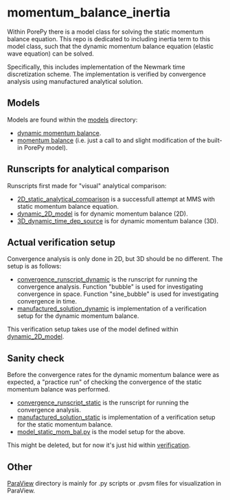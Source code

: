 # momentum_balance_inertia
Within PorePy there is a model class for solving the static momentum balance equation.
This repo is dedicated to including inertia term to this model class, such that the dynamic momentum balance equation (elastic wave equation) can be solved.

Specifically, this includes implementation of the Newmark time discretization scheme. 
The implementation is verified by convergence analysis using manufactured analytical solution.

## Models
Models are found within the [models](./models/) directory:
* [dynamic momentum balance](./models/dynamic_momentum_balance.py).
* [momentum balance](./models/no_inertia_momentum_balance.py) (i.e. just a call to and slight modification of the built-in PorePy model).


## Runscripts for analytical comparison
Runscripts first made for "visual" analytical comparison:
* [2D_static_analytical_comparison](./2D_static_analytical_comparison.py) is a successfull attempt at MMS with static momentum balance equation.
* [dynamic_2D_model](./dynamic_2D_model.py) is for dynamic momentum balance (2D).
* [3D_dynamic_time_dep_source](./3D_dynamic_time_dep_source.py) is for dynamic momentum balance (3D).


## Actual verification setup
Convergence analysis is only done in 2D, but 3D should be no different. 
The setup is as follows:
* [convergence_runscript_dynamic](./convergence_runscript_dynamic.py) is the runscript for running the convergence analysis. Function "bubble" is used for investigating convergence in space. Function "sine_bubble" is used for investigating convergence in time.
* [manufactured_solution_dynamic](./manufactured_solution_dynamic.py) is implementation of a verification setup for the dynamic momentum balance.

This verification setup takes use of the model defined within [dynamic_2D_model](./dynamic_2D_model.py).


## Sanity check
Before the convergence rates for the dynamic momentum balance were as expected, a "practice run" of checking the convergence of the static momentum balance was performed.
* [convergence_runscript_static](./verification/convergence_runscript_static.py) is the runscript for running the convergence analysis.
* [manufactured_solution_static](./verification/manufactured_solution_static.py) is implementation of a verification setup for the static momentum balance. 
* [model_static_mom_bal.py](./verification/model_static_mom_bal.py) is the model setup for the above.

This might be deleted, but for now it's just hid within [verification](./verification/).

## Other
[ParaView](./ParaView/) directory is mainly for .py scripts or .pvsm files for visualization in ParaView.
